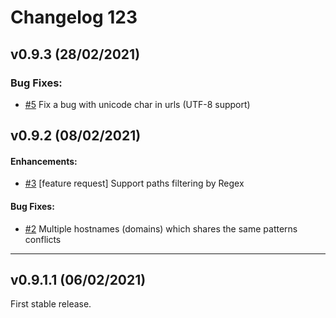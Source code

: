 # Changelog 123

## v0.9.3 (28/02/2021)
### Bug Fixes:

- [#5](https://github.com/rotemreiss/uddup/pull/5) Fix a bug with unicode char in urls (UTF-8 support)

## v0.9.2 (08/02/2021)

#### Enhancements:

- [#3](https://github.com/rotemreiss/uddup/issues/3) [feature request] Support paths filtering by Regex

#### Bug Fixes:

- [#2](https://github.com/rotemreiss/uddup/issues/2) Multiple hostnames (domains) which shares the same patterns conflicts

---

## v0.9.1.1 (06/02/2021)

First stable release.
